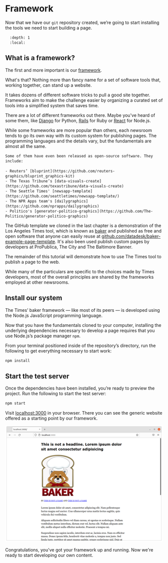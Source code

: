 ```{include} _templates/nav.html

```

# Framework

Now that we have our `git` repository created, we’re going to start installing the tools we need to start building a page.

```{contents} Sections
  :depth: 1
  :local:
```

## What is a framework?

The first and more important is our [framework](https://en.wikipedia.org/wiki/Software_framework).

What's that? Nothing more than fancy name for a set of software tools that, working together, can stand up a website.

It takes dozens of different software tricks to pull a good site together. Frameworks aim to make the challenge easier by organizing a curated set of tools into a simplified system that saves time.

There are a lot of different frameworks out there. Maybe you've heard of some them, like [Django](https://www.djangoproject.com/) for Python, [Rails](http://rubyonrails.org) for Ruby or [React](https://reactjs.org/) for Node.js.

While some frameworks are more popular than others, each newsroom tends to go its own way with its custom system for publishing pages. The programming languages and the details vary, but the fundamentals are almost all the same.

```{note}
Some of them have even been released as open-source software. They include:

- Reuters’ [bluprint](https://github.com/reuters-graphics/bluprint_graphics-kit)
- The Texas Tribune’s [data-visuals-create](https://github.com/texastribune/data-visuals-create)
- The Seattle Times' [newsapp-template](https://github.com/seattletimes/newsapp-template/)
- The NPR Apps team's [dailygraphics](https://github.com/nprapps/dailygraphics)
- Politico's [generator-politico-graphics](https://github.com/The-Politico/generator-politico-graphics)
```

The GitHub template we cloned in the last chapter is a demonstration of the Los Angeles Times tool, which is known as [baker](https://github.com/datadesk/baker) and published as free and open software that anyone can easily reuse at [github.com/datadesk/baker-example-page-template](https://github.com/datadesk/baker-example-page-template). It's also been used publish custom pages by developers at ProPublica, The City and The Baltimore Banner.

The remainder of this tutorial will demonstrate how to use The Times tool to publish a page to the web.

While many of the particulars are specific to the choices made by Times developers, most of the overall principles are shared by the frameworks employed at other newsrooms.

## Install our system

The Times’ baker framework — like most of its peers — is developed using the Node.js JavaScript programming language.

Now that you have the fundamentals cloned to your computer, installing the underlying dependencies necessary to develop a page requires that you use Node.js’s package manager `npm`.

From your terminal positioned inside of the repository’s directory, run the following to get everything necessary to start work:

```bash
npm install
```

## Start the test server

Once the dependencies have been installed, you’re ready to preview the project. Run the following to start the test server:

```bash
npm start
```

Visit [localhost:3000](http://localhost:3000) in your browser. There you can see the generic website offered as a starting point by our framework.

![npm start](_static/npm-start.png)

Congratulations, you've got your framework up and running. Now we're ready to start developing our own content.
